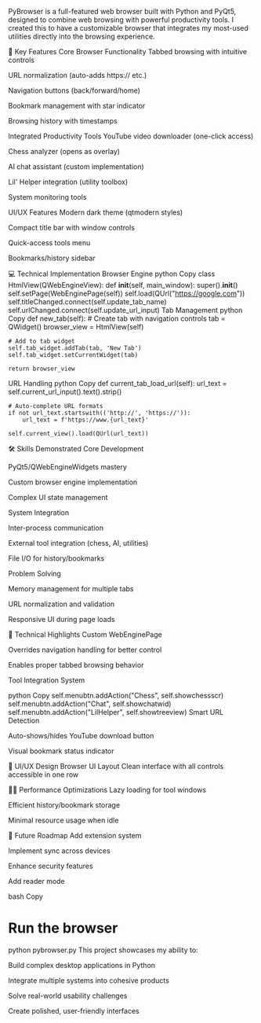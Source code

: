 PyBrowser is a full-featured web browser built with Python and PyQt5, designed to combine web browsing with powerful productivity tools. I created this to have a customizable browser that integrates my most-used utilities directly into the browsing experience.

🚀 Key Features
Core Browser Functionality
Tabbed browsing with intuitive controls

URL normalization (auto-adds https:// etc.)

Navigation buttons (back/forward/home)

Bookmark management with star indicator

Browsing history with timestamps

Integrated Productivity Tools
YouTube video downloader (one-click access)

Chess analyzer (opens as overlay)

AI chat assistant (custom implementation)

Lil' Helper integration (utility toolbox)

System monitoring tools

UI/UX Features
Modern dark theme (qtmodern styles)

Compact title bar with window controls

Quick-access tools menu

Bookmarks/history sidebar

💻 Technical Implementation
Browser Engine
python
Copy
class HtmlView(QWebEngineView):
    def __init__(self, main_window):
        super().__init__()
        self.setPage(WebEnginePage(self))
        self.load(QUrl("https://google.com")) 
        self.titleChanged.connect(self.update_tab_name)
        self.urlChanged.connect(self.update_url_input)
Tab Management
python
Copy
def new_tab(self):
    # Create tab with navigation controls
    tab = QWidget()
    browser_view = HtmlView(self)
    
    # Add to tab widget
    self.tab_widget.addTab(tab, 'New Tab')
    self.tab_widget.setCurrentWidget(tab)
    
    return browser_view
URL Handling
python
Copy
def current_tab_load_url(self):
    url_text = self.current_url_input().text().strip()
    
    # Auto-complete URL formats
    if not url_text.startswith(('http://', 'https://')):
        url_text = f'https://www.{url_text}'
        
    self.current_view().load(QUrl(url_text))
🛠️ Skills Demonstrated
Core Development

PyQt5/QWebEngineWidgets mastery

Custom browser engine implementation

Complex UI state management

System Integration

Inter-process communication

External tool integration (chess, AI, utilities)

File I/O for history/bookmarks

Problem Solving

Memory management for multiple tabs

URL normalization and validation

Responsive UI during page loads

🔧 Technical Highlights
Custom WebEnginePage

Overrides navigation handling for better control

Enables proper tabbed browsing behavior

Tool Integration System

python
Copy
self.menubtn.addAction("Chess", self.showchessscr)
self.menubtn.addAction("Chat", self.showchatwid) 
self.menubtn.addAction("LilHelper", self.showtreeview)
Smart URL Detection

Auto-shows/hides YouTube download button

Visual bookmark status indicator

🎨 UI/UX Design
Browser UI Layout
Clean interface with all controls accessible in one row

🚴‍♂️ Performance Optimizations
Lazy loading for tool windows

Efficient history/bookmark storage

Minimal resource usage when idle

🔮 Future Roadmap
Add extension system

Implement sync across devices

Enhance security features

Add reader mode

bash
Copy
# Run the browser
python pybrowser.py
This project showcases my ability to:

Build complex desktop applications in Python

Integrate multiple systems into cohesive products

Solve real-world usability challenges

Create polished, user-friendly interfaces
